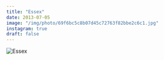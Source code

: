 ```yaml
---
title: "Essex"
date: 2013-07-05
image: "/img/photo/69f6bc5c8b07d45c72763f82bbe2c6c1.jpg"
instagram: true
draft: false
---
```


![Essex](/img/photo/69f6bc5c8b07d45c72763f82bbe2c6c1.jpg)
